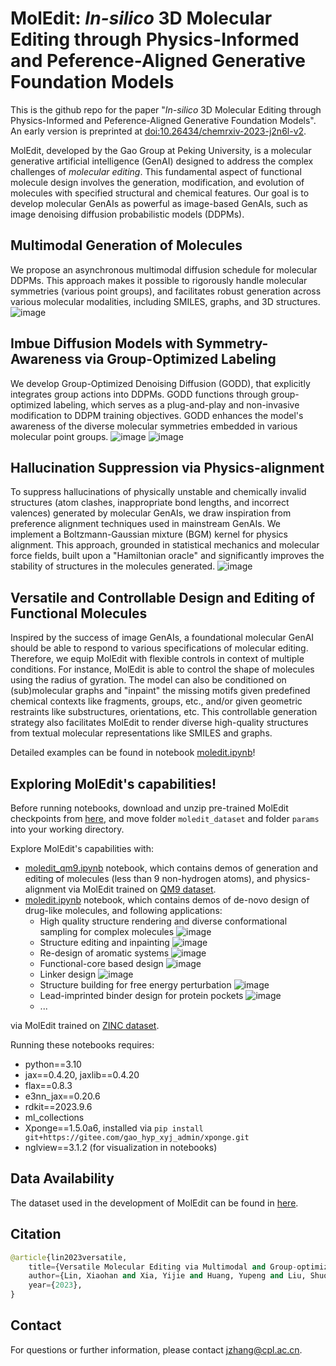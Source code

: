 # MolEdit: *In-silico* 3D Molecular Editing through Physics-Informed and Peference-Aligned Generative Foundation Models

This is the github repo for the paper "*In-silico* 3D Molecular Editing through Physics-Informed and Peference-Aligned Generative Foundation Models". An early version is preprinted at [doi:10.26434/chemrxiv-2023-j2n6l-v2](doi.org/10.26434/chemrxiv-2023-j2n6l-v2).

MolEdit, developed by the Gao Group at Peking University, is a molecular generative artificial intelligence (GenAI) designed to address the complex challenges of *molecular editing*. This fundamental aspect of functional molecule design involves the generation, modification, and evolution of molecules with specified structural and chemical features. Our goal is to develop molecular GenAIs as powerful as image-based GenAIs, such as image denoising diffusion probabilistic models (DDPMs).

## Multimodal Generation of Molecules 
We propose an asynchronous multimodal diffusion schedule for molecular DDPMs. This approach makes it possible to rigorously handle molecular symmetries (various point groups), and facilitates robust generation across various molecular modalities, including SMILES, graphs, and 3D structures.
![image](https://github.com/issacAzazel/MolEdit/blob/main/figs/generation_example.png)

## Imbue Diffusion Models with Symmetry-Awareness via Group-Optimized Labeling
We develop Group-Optimized Denoising Diffusion (GODD), that explicitly integrates group actions into DDPMs. GODD functions through group-optimized labeling, which serves as a plug-and-play and non-invasive modification to DDPM training objectives. GODD enhances the model's awareness of the diverse molecular symmetries embedded in various molecular point groups.
![image](https://github.com/issacAzazel/MolEdit/blob/main/figs/symmetry.png)
![image](https://github.com/issacAzazel/MolEdit/blob/main/figs/GOSM.png)

## Hallucination Suppression via Physics-alignment
To suppress hallucinations of physically unstable and chemically invalid structures (atom clashes, inappropriate bond lengths, and incorrect valences) generated by molecular GenAIs, we draw inspiration from preference alignment techniques used in mainstream GenAIs. We implement a Boltzmann-Gaussian mixture (BGM) kernel for physics alignment. This approach, grounded in statistical mechanics and molecular force fields, built upon a "Hamiltonian oracle" and significantly improves the stability of structures in the molecules generated.
![image](https://github.com/issacAzazel/MolEdit/blob/main/figs/BGM.png)

## Versatile and Controllable Design and Editing of Functional Molecules
Inspired by the success of image GenAIs, a foundational molecular GenAI should be able to respond to various specifications of molecular editing. Therefore, we equip MolEdit with flexible controls in context of multiple conditions. For instance, MolEdit is able to control the shape of molecules using the radius of gyration. The model can also be conditioned on (sub)molecular graphs and "inpaint" the missing motifs given predefined chemical contexts like fragments, groups, etc., and/or given geometric restraints like substructures, orientations, etc. This controllable generation strategy also facilitates MolEdit to render diverse high-quality structures from textual molecular representations like SMILES and graphs.

Detailed examples can be found in notebook [moledit.ipynb](./moledit.ipynb)!

## Exploring MolEdit's capabilities!

Before running notebooks, download and unzip pre-trained MolEdit checkpoints from [here](https://zenodo.org/records/13995116), and move folder `moledit_dataset` and folder `params` into your working directory.

Explore MolEdit's capabilities with:
* [moledit_qm9.ipynb](./moledit_qm9.ipynb) notebook, which contains demos of generation and editing of molecules (less than 9 non-hydrogen atoms), and physics-alignment via MolEdit trained on [QM9 dataset](https://www.nature.com/articles/sdata201422).
* [moledit.ipynb](./moledit.ipynb) notebook, which contains demos of de-novo design of drug-like molecules, and following applications:
    * High quality structure rendering and diverse conformational sampling for complex molecules
![image](https://github.com/issacAzazel/MolEdit/blob/main/figs/structure_rendering.png)  
    * Structure editing and inpainting
![image](https://github.com/issacAzazel/MolEdit/blob/main/figs/structure_editing.png) 
    * Re-design of aromatic systems 
![image](https://github.com/issacAzazel/MolEdit/blob/main/figs/aromatic_system.png) 
    * Functional-core based design 
![image](https://github.com/issacAzazel/MolEdit/blob/main/figs/functional_core.png) 
    * Linker design 
![image](https://github.com/issacAzazel/MolEdit/blob/main/figs/linker_design.png) 
    * Structure building for free energy perturbation
![image](https://github.com/issacAzazel/MolEdit/blob/main/figs/FEP.png) 
    * Lead-imprinted binder design for protein pockets
![image](https://github.com/issacAzazel/MolEdit/blob/main/figs/lead_imprinting.png) 
    * ...

via MolEdit trained on [ZINC dataset](https://zinc15.docking.org/).

Running these notebooks requires: 
* python==3.10
* jax==0.4.20, jaxlib==0.4.20
* flax==0.8.3
* e3nn_jax==0.20.6
* rdkit==2023.9.6
* ml_collections
* Xponge==1.5.0a6, installed via `pip install git+https://gitee.com/gao_hyp_xyj_admin/xponge.git`
* nglview==3.1.2 (for visualization in notebooks)

## Data Availability

The dataset used in the development of MolEdit can be found in [here](https://zenodo.org/records/13995116).

## Citation
```python
@article{lin2023versatile,
    title={Versatile Molecular Editing via Multimodal and Group-optimized Generative Learning},
    author={Lin, Xiaohan and Xia, Yijie and Huang, Yupeng and Liu, Shuo and Zhang, Jun and Gao, Yi Qin and Zhang, Jun},
    year={2023},
}
```

## Contact 
For questions or further information, please contact jzhang@cpl.ac.cn.